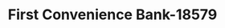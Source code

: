 ---
f_zip-code: 76048
f_state-code: TX
title: First Convenience Bank-18579
f_phone: 817-579-9099
f_city-only: Granbury
f_address: 735 E Highway 377 Ste 100 Granbury
f_location-unique-id: '18579'
slug: first-convenience-bank-18579
updated-on: '2024-05-30T13:46:58.046Z'
created-on: '2024-05-30T13:36:59.803Z'
published-on: '2024-05-30T13:54:32.469Z'
f_city-state: cms/city/granbury-tx.md
f_company: cms/company/first-convenience-bank.md
f_state: cms/state/texas.md
layout: '[payday-loan].html'
tags: payday-loan
---
